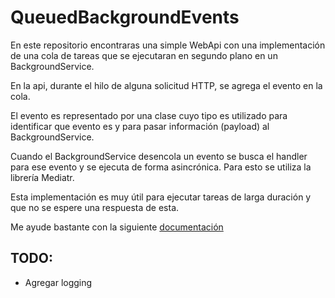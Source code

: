 # QueuedBackgroundEvents

En este repositorio encontraras una simple WebApi con una implementación de una cola de tareas que se ejecutaran en segundo plano en un BackgroundService.

En la api, durante el hilo de alguna solicitud HTTP, se agrega el evento en la cola.

El evento es representado por una clase cuyo tipo es utilizado para identificar que evento es y para pasar información (payload) al BackgroundService.

Cuando el BackgroundService desencola un evento se busca el handler para ese evento y se ejecuta de forma asincrónica. Para esto se utiliza la librería Mediatr.

Esta implementación es muy útil para ejecutar tareas de larga duración y que no se espere una respuesta de esta.

Me ayude bastante con la siguiente [documentación](https://docs.microsoft.com/aspnet/core/fundamentals/host/hosted-services?view=aspnetcore-5.0&tabs=visual-studio#queued-background-tasks)
 

## TODO:
 - Agregar logging
